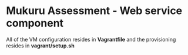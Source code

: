 # Mukuru Assessment - Web service component

All of the VM configuration resides in **Vagrantfile** and the provisioning resides in **vagrant/setup.sh**
